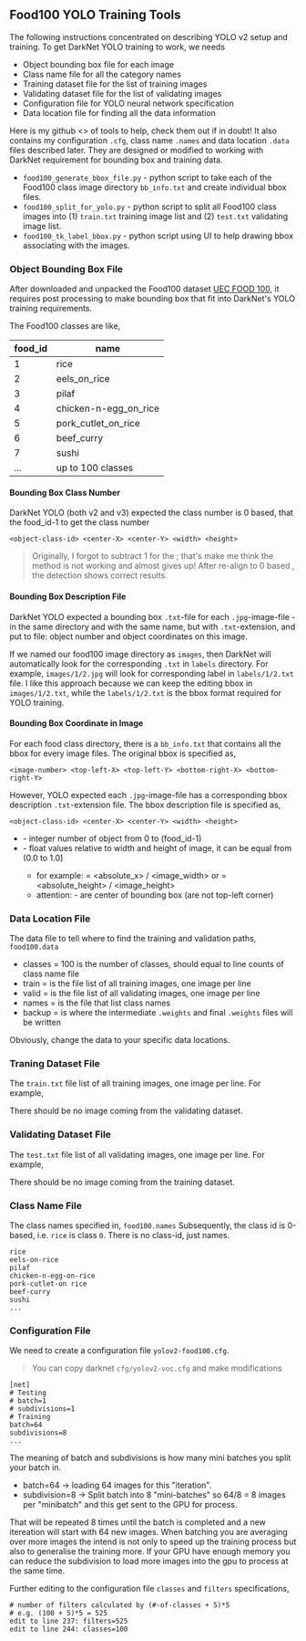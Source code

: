 ## Food100 YOLO Training Tools
The following instructions concentrated on describing YOLO v2 setup and training.
To get DarkNet YOLO training to work, we needs

* Object bounding box file for each image
* Class name file for all the category names
* Training dataset file for the list of training images
* Validating dataset file for the list of validating images
* Configuration file for YOLO neural network specification
* Data location file for finding all the data information

Here is my github <> of tools to help, check them out if in doubt! It also contains my configuration `.cfg`, class name `.names` and data location `.data` files described later.
They are designed or modified to working with DarkNet requirement for bounding box and training data.
* `food100_generate_bbox_file.py` - python script to take each of the Food100 class image directory `bb_info.txt` and create individual bbox files.
* `food100_split_for_yolo.py` - python script to split all Food100 class images into (1) `train.txt` training image list and (2) `test.txt` validating image list.
* `food100_tk_label_bbox.py` - python script using UI to help drawing bbox associating with the images.

### Object Bounding Box File
After downloaded and unpacked the Food100 dataset [UEC FOOD 100](http://foodcam.mobi/dataset100.html),
it requires post processing to make bounding box that fit into DarkNet's YOLO training requirements.

The Food100 classes are like,

| food_id | name |
|----|------|
| 1	| rice
| 2	| eels_on_rice
| 3	| pilaf
| 4	| chicken-n-egg_on_rice
| 5	| pork_cutlet_on_rice
| 6	| beef_curry
| 7	| sushi
| ... | up to 100 classes

#### Bounding Box Class Number
DarkNet YOLO (both v2 and v3) expected the class number is 0 based, that the food_id-1 to get the class number

```
<object-class-id> <center-X> <center-Y> <width> <height>
```

> Originally, I forgot to subtract 1 for the <object-class-id>; that's make me think the method is not working and almost gives up! After re-align to 0 based <object-class-id>, the detection shows correct results.

#### Bounding Box Description File
DarkNet YOLO expected a bounding box `.txt`-file for each `.jpg`-image-file - in the same directory and with the same name, but with `.txt`-extension, and put to file: object number and object coordinates on this image.

If we named our food100 image directory as `images`, then DarkNet will automatically look for the corresponding `.txt` in `labels` directory. For example, `images/1/2.jpg` will look for corresponding label in `labels/1/2.txt` file. I like this approach because we can keep the editing bbox in `images/1/2.txt`, while the `labels/1/2.txt` is the bbox format required for YOLO training.

#### Bounding Box Coordinate in Image
For each food class directory, there is a `bb_info.txt` that contains all the bbox for every image files. The original bbox is specified as,

```
<image-number> <top-left-X> <top-left-Y> <bottom-right-X> <bottom-right-Y>
```

However, YOLO expected each `.jpg`-image-file has a corresponding bbox description `.txt`-extension file. The bbox description file is specified as,

```
<object-class-id> <center-X> <center-Y> <width> <height>
```

* <object-class-id> - integer number of object from 0 to (food_id-1)
* <center-X> <center-Y> <width> <height> - float values relative to width and height of image, it can be equal from (0.0 to 1.0]
  * for example: <x> = <absolute_x> / <image_width> or <height> = <absolute_height> / <image_height>
  * attention: <center-X> <center-Y> - are center of bounding box (are not top-left corner)


### Data Location File
The data file to tell where to find the training and validation paths, `food100.data`

* classes = 100 is the number of classes, should equal to line counts of class name file
* train = <path> is the file list of all training images, one image per line
* valid = <path> is the file list of all validating images, one image per line
* names = <path> is the file that list class names
* backup = <path> is where the intermediate `.weights` and final `.weights` files will be written

Obviously, change the data <path> to your specific data locations.

### Traning Dataset File
The `train.txt` file list of all training images, one image per line. For example,



There should be no image coming from the validating dataset.

### Validating Dataset File
The `test.txt` file list of all validating images, one image per line. For example,


There should be no image coming from the training dataset.

### Class Name File
The class names specified in, `food100.names`
Subsequently, the class id is 0-based, i.e. `rice` is class `0`.
There is no class-id, just names.

```
rice
eels-on-rice
pilaf
chicken-n-egg-on-rice
pork-cutlet-on rice
beef-curry
sushi
...
```

### Configuration File
We need to create a configuration file `yolov2-food100.cfg`.
> You can copy darknet `cfg/yolov2-voc.cfg` and make modifications

```
[net]
# Testing
# batch=1
# subdivisions=1
# Training
batch=64
subdivisions=8
...
```

The meaning of batch and subdivisions is how many mini batches
you split your batch in.

* batch=64 -> loading 64 images for this "iteration".
* subdivision=8 -> Split batch into 8 "mini-batches" so 64/8 = 8 images per "minibatch" and this get sent to the GPU for process.

That will be repeated 8 times until the batch is completed and a new itereation will start with 64 new images. When batching you are averaging over more images the intend is not only to speed up the training process but also to generalise the training more.
If your GPU have enough memory you can reduce the subdivision to load more images into the gpu to process at the same time.

Further editing to the configuration file `classes` and `filters` specifications,

```
# number of filters calculated by (#-of-classes + 5)*5
# e.g. (100 + 5)*5 = 525
edit to line 237: filters=525
edit to line 244: classes=100
```
